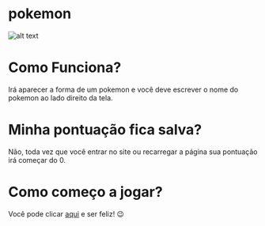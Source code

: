 # pokemon


![alt text](https://logodownload.org/wp-content/uploads/2017/08/pokemon-logo.png "Logo Pokemon")

# Como Funciona?
Irá aparecer a forma de um pokemon e você deve escrever o nome do pokemon ao lado direito da tela.

# Minha pontuação fica salva?
Não, toda vez que você entrar no site ou recarregar a página sua pontuação irá começar do 0.

# Como começo a jogar?
Você pode clicar [aqui](https://thomazstaziak.github.io/quem_e_esse_pokemon) e ser feliz! :wink:

